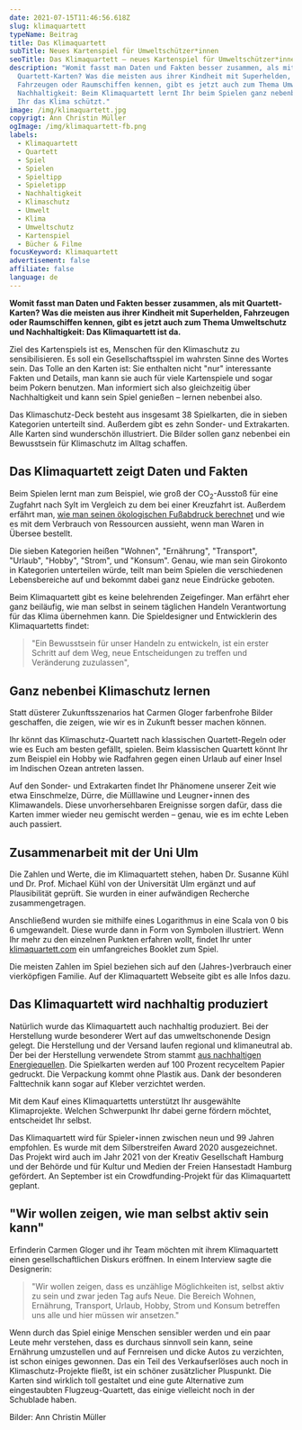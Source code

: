 ```yaml
---
date: 2021-07-15T11:46:56.618Z
slug: klimaquartett
typeName: Beitrag
title: Das Klimaquartett
subTitle: Neues Kartenspiel für Umweltschützer*innen
seoTitle: Das Klimaquartett – neues Kartenspiel für Umweltschützer*innen
description: "Womit fasst man Daten und Fakten besser zusammen, als mit
  Quartett-Karten? Was die meisten aus ihrer Kindheit mit Superhelden,
  Fahrzeugen oder Raumschiffen kennen, gibt es jetzt auch zum Thema Umwelt und
  Nachhaltigkeit: Beim Klimaquartett lernt Ihr beim Spielen ganz nebenbei, wie
  Ihr das Klima schützt."
image: /img/klimaquartett.jpg
copyrigt: Ann Christin Müller
ogImage: /img/klimaquartett-fb.png
labels:
  - Klimaquartett
  - Quartett
  - Spiel
  - Spielen
  - Spieltipp
  - Spieletipp
  - Nachhaltigkeit
  - Klimaschutz
  - Umwelt
  - Klima
  - Umweltschutz
  - Kartenspiel
  - Bücher & Filme
focusKeyword: Klimaquartett
advertisement: false
affiliate: false
language: de
---
```

**Womit fasst man Daten und Fakten besser zusammen, als mit Quartett-Karten? Was die meisten aus ihrer Kindheit mit Superhelden, Fahrzeugen oder Raumschiffen kennen, gibt es jetzt auch zum Thema Umweltschutz und Nachhaltigkeit: Das Klimaquartett ist da.**

Ziel des Kartenspiels ist es, Menschen für den Klimaschutz zu sensibilisieren. Es soll ein Gesellschaftsspiel im wahrsten Sinne des Wortes sein. Das Tolle an den Karten ist: Sie enthalten nicht "nur" interessante Fakten und Details, man kann sie auch für viele Kartenspiele und sogar beim Pokern benutzen. Man informiert sich also gleichzeitig über Nachhaltigkeit und kann sein Spiel genießen – lernen nebenbei also.

Das Klimaschutz-Deck besteht aus insgesamt 38 Spielkarten, die in sieben Kategorien unterteilt sind. Außerdem gibt es zehn Sonder- und Extrakarten. Alle Karten sind wunderschön illustriert. Die Bilder sollen ganz nebenbei ein Bewusstsein für Klimaschutz im Alltag schaffen.

## Das Klimaquartett zeigt Daten und Fakten

Beim Spielen lernt man zum Beispiel, wie groß der CO<sub>2</sub>-Ausstoß für eine Zugfahrt nach Sylt im Vergleich zu dem bei einer Kreuzfahrt ist. Außerdem erfährt man, [wie man seinen ökologischen Fußabdruck berechnet](/2014/07/soja-klimaschutz-oekologischer-fussabdruck/) und wie es mit dem Verbrauch von Ressourcen aussieht, wenn man Waren in Übersee bestellt.

Die sieben Kategorien heißen "Wohnen", "Ernährung", "Transport", "Urlaub", "Hobby", "Strom", und "Konsum". Genau, wie man sein Girokonto in Kategorien unterteilen würde, teilt man beim Spielen die verschiedenen Lebensbereiche auf und bekommt dabei ganz neue Eindrücke geboten.

<Gallery name="klimaquartett-1" />

Beim Klimaquartett gibt es keine belehrenden Zeigefinger. Man erfährt eher ganz beiläufig, wie man selbst in seinem täglichen Handeln Verantwortung für das Klima übernehmen kann. Die Spieldesigner und Entwicklerin des Klimaquartetts  findet:

> "Ein Bewusstsein für unser Handeln zu entwickeln, ist ein erster Schritt auf dem Weg, neue Entscheidungen zu treffen und Veränderung zuzulassen",

## Ganz nebenbei Klimaschutz lernen

Statt düsterer Zukunftsszenarios hat Carmen Gloger farbenfrohe Bilder geschaffen, die zeigen, wie wir es in Zukunft besser machen können.

Ihr könnt das Klimaschutz-Quartett nach klassischen Quartett-Regeln oder wie es Euch am besten gefällt, spielen. Beim klassischen Quartett könnt Ihr zum Beispiel ein Hobby wie Radfahren gegen einen Urlaub auf einer Insel im Indischen Ozean antreten lassen.

Auf den Sonder- und Extrakarten findet Ihr Phänomene unserer Zeit wie etwa Einschmelze, Dürre, die Mülllawine und Leugner⋆innen des Klimawandels. Diese unvorhersehbaren Ereignisse sorgen dafür, dass die Karten immer wieder neu gemischt werden – genau, wie es im echte Leben auch passiert.

## Zusammenarbeit mit der Uni Ulm

Die Zahlen und Werte, die im Klimaquartett stehen, haben Dr. Susanne Kühl und Dr. Prof. Michael Kühl von der Universität Ulm ergänzt und auf Plausibilität geprüft. Sie wurden in einer aufwändigen Recherche zusammengetragen.

Anschließend wurden sie mithilfe eines Logarithmus in eine Scala von 0 bis 6 umgewandelt. Diese wurde dann in Form von Symbolen illustriert. Wenn Ihr mehr zu den einzelnen Punkten erfahren wollt, findet Ihr unter [klimaquartett.com](https://www.klimaquartett.com) ein umfangreiches Booklet zum Spiel.

Die meisten Zahlen im Spiel beziehen sich auf den (Jahres-)verbrauch einer vierköpfigen Familie. Auf der Klimaquartett Webseite gibt es alle Infos dazu.

## Das Klimaquartett wird nachhaltig produziert

Natürlich wurde das Klimaquartett auch nachhaltig produziert. Bei der Herstellung wurde besonderer Wert auf das umweltschonende Design gelegt. Die Herstellung und der Versand laufen regional und klimaneutral ab. Der bei der Herstellung verwendete Strom stammt [aus nachhaltigen Energiequellen](/2020/11/oekostrom-biogas-vegan/). Die Spielkarten werden auf 100 Prozent recyceltem Papier gedruckt. Die Verpackung kommt ohne Plastik aus. Dank der besonderen Falttechnik kann sogar auf Kleber verzichtet werden.

Mit dem Kauf eines Klimaquartetts unterstützt Ihr ausgewählte Klimaprojekte. Welchen Schwerpunkt Ihr dabei gerne fördern möchtet, entscheidet Ihr selbst.

Das Klimaquartett wird für Spieler⋆innen zwischen neun und 99 Jahren empfohlen. Es wurde mit dem Silberstreifen Award 2020 ausgezeichnet. Das Projekt wird auch im Jahr 2021 von der Kreativ Gesellschaft Hamburg und der Behörde und für Kultur und Medien der Freien Hansestadt Hamburg gefördert. An September ist ein Crowdfunding-Projekt für das Klimaquartett geplant.

## "Wir wollen zeigen, wie man selbst aktiv sein kann"

Erfinderin Carmen Gloger und ihr Team möchten mit ihrem Klimaquartett einen gesellschaftlichen Diskurs eröffnen. In einem Interview sagte die Designerin:

> "Wir wollen zeigen, dass es unzählige Möglichkeiten ist, selbst aktiv zu sein und zwar jeden Tag aufs Neue. Die Bereich Wohnen, Ernährung, Transport, Urlaub, Hobby, Strom und Konsum betreffen uns alle und hier müssen wir ansetzen."

Wenn durch das Spiel einige Menschen sensibler werden und ein paar Leute mehr verstehen, dass es durchaus sinnvoll sein kann, seine Ernährung umzustellen und auf Fernreisen und dicke Autos zu verzichten, ist schon einiges gewonnen. Das ein Teil des Verkaufserlöses auch noch in Klimaschutz-Projekte fließt, ist ein schöner zusätzlicher Pluspunkt. Die Karten sind wirklich toll gestaltet und eine gute Alternative zum eingestaubten Flugzeug-Quartett, das einige vielleicht noch in der Schublade haben.

<Gallery name="klimaquartett-2" />

Bilder: Ann Christin Müller